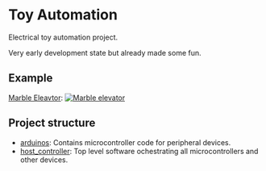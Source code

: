 # Toy Automation 

Electrical toy automation project. 

Very early development state but already made some fun.

## Example

[Marble Eleavtor](arduinos/marble_elevator/):
[![Marble elevator](https://img.youtube.com/vi/U0S0tXroWMo/0.jpg)](https://www.youtube.com/watch?v=U0S0tXroWMo)


## Project structure

* [arduinos](arduinos): Contains microcontroller code for peripheral devices.
* [host_controller](host_controller): Top level software ochestrating all microcontrollers and other devices.